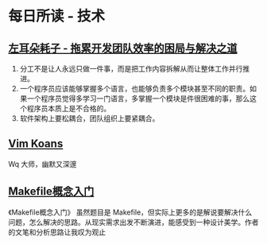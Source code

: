 # 每日所读 - 技术

## [左耳朵耗子 - 拖累开发团队效率的困局与解决之道](http://mp.weixin.qq.com/s/PQYbtbU_lRle3G4x7oG2uw)


1. 分工不是让人永远只做一件事，而是把工作内容拆解从而让整体工作并行推进。
2. 一个程序员应该能够掌握多个语言，也能够负责多个模块甚至不同的职责。如果一个程序员觉得多学习一门语言，多掌握一个模块是件很困难的事，那么这个程序员本质上是不合格的。
3. 软件架构上要松耦合，团队组织上要紧耦合。

## [Vim Koans](https://sanctum.geek.nz/arabesque/vim-koans/)

Wq 大师，幽默又深邃

## [Makefile概念入门](https://zhuanlan.zhihu.com/p/29910215)

《Makefile概念入门》
虽然题目是 Makefile，但实际上更多的是解说要解决什么问题，怎么解决的思路。从现实需求出发不断演进，能感受到一种设计美学。作者的文笔和分析思路让我叹为观止
